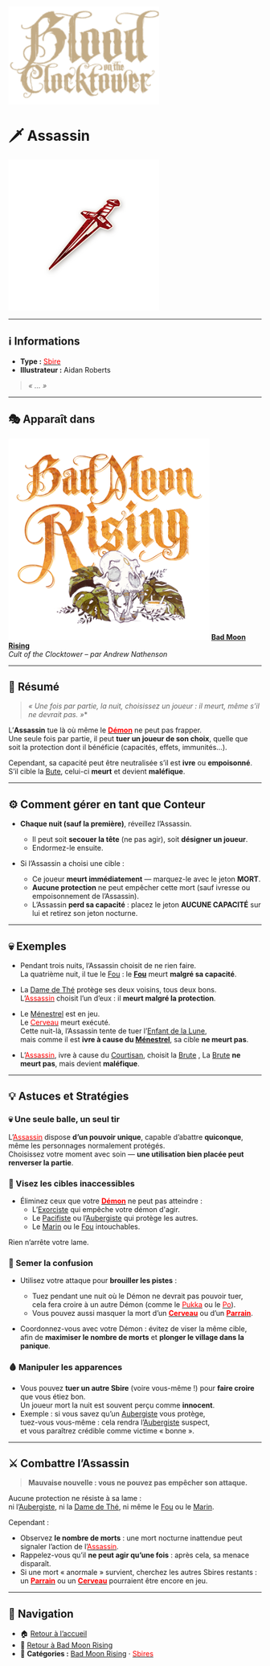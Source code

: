 <p align="left">
  <a href="../README.md">
    <img src="../images/logo.png" alt="Accueil BotC FR" width="300">
  </a>
</p>

# 🗡️ Assassin  

[<img src="../images/Icon_assassin.png" alt="Assassin" width="300">](assassin.md)

---

## ℹ️ Informations  

- **Type :** [<span style="color:red">Sbire</span>](../sbires.md)  
- **Illustrateur :** Aidan Roberts  

> *« … »*

---

## 🎭 Apparaît dans  

[<img src="../images/Logo_bad_moon_rising-1.png" alt="Bad Moon Rising" width="400">](../bmr.md) [**Bad Moon Rising**](../bmr.md)  
*Cult of the Clocktower – par Andrew Nathenson*

---

## 🧠 Résumé  

> **« Une fois par partie, la nuit*, choisissez un joueur : il meurt, même s’il ne devrait pas. »**

L’**Assassin** tue là où même le **[<span style="color:red">Démon</span>](../demons.md)** ne peut pas frapper.  
Une seule fois par partie, il peut **tuer un joueur de son choix**, quelle que soit la protection dont il bénéficie (capacités, effets, immunités...).

Cependant, sa capacité peut être neutralisée s’il est **ivre** ou **empoisonné**.  
S’il cible la [Bute](brute.md), celui-ci **meurt** et devient **maléfique**.

---

## ⚙️ Comment gérer en tant que Conteur  

- **Chaque nuit (sauf la première)**, réveillez l’Assassin.  
  - Il peut soit **secouer la tête** (ne pas agir), soit **désigner un joueur**.  
  - Endormez-le ensuite.  

- Si l’Assassin a choisi une cible :  
  - Ce joueur **meurt immédiatement** — marquez-le avec le jeton **MORT**.  
  - **Aucune protection** ne peut empêcher cette mort (sauf ivresse ou empoisonnement de l’Assassin).  
  - L’Assassin **perd sa capacité** : placez le jeton **AUCUNE CAPACITÉ** sur lui et retirez son jeton nocturne.  

---

## 💀 Exemples  

- Pendant trois nuits, l’Assassin choisit de ne rien faire.  
  La quatrième nuit, il tue le [Fou](fou.md) : le **[Fou](fou.md)** meurt **malgré sa capacité**.  

- La [Dame de Thé](damedethe.md) protège ses deux voisins, tous deux bons.  
  L’[<span style="color:red">Assassin</span>](assassin.md) choisit l’un d’eux : il **meurt malgré la protection**.  

- Le [Ménestrel](menestrel.md) est en jeu.  
  Le [<span style="color:red">Cerveau</span>](cerveau.md) meurt exécuté.  
  Cette nuit-là, l’Assassin tente de tuer l’[Enfant de la Lune](enfantdelalune.md),  
  mais comme il est **ivre à cause du [Ménestrel](menestrel.md)**, sa cible **ne meurt pas**.  

-  L’[<span style="color:red">Assassin</span>](assassin.md), ivre à cause du [Courtisan](courtisan.md), choisit la [Brute](brute.md) , 
  La [Brute](brute.md) **ne meurt pas**, mais devient **maléfique**.  

---

## 💡 Astuces et Stratégies  

### 💀 Une seule balle, un seul tir  

L’[<span style="color:red">Assassin</span>](assassin.md) dispose **d’un pouvoir unique**, capable d’abattre **quiconque**, même les personnages normalement protégés.  
Choisissez votre moment avec soin — **une utilisation bien placée peut renverser la partie**.

### 🎯 Visez les cibles inaccessibles  

- Éliminez ceux que votre **[<span style="color:red">Démon</span>](../demons.md)** ne peut pas atteindre :  
  - L’[Exorciste](exorciste.md) qui empêche votre démon d'agir.  
  - Le [Pacifiste](pacifiste.md) ou l’[Aubergiste](aubergiste.md) qui protège les autres.  
  - Le [Marin](marin.md) ou le [Fou](villageois/fou.md) intouchables.  

Rien n’arrête votre lame.  

### 🔪 Semer la confusion  

- Utilisez votre attaque pour **brouiller les pistes** :  
  - Tuez pendant une nuit où le Démon ne devrait pas pouvoir tuer,  
    cela fera croire à un autre Démon (comme le [<span style="color:red">Pukka</span>](pukka.md) ou le [<span style="color:red">Po</span>](po.md)).  
  - Vous pouvez aussi masquer la mort d’un **[<span style="color:red">Cerveau</span>](cerveau.md)** ou d’un **[<span style="color:red">Parrain</span>](parrain.md)**.  

- Coordonnez-vous avec votre Démon : évitez de viser la même cible,  
  afin de **maximiser le nombre de morts** et **plonger le village dans la panique**.

### 🩸 Manipuler les apparences  

- Vous pouvez **tuer un autre Sbire** (voire vous-même !) pour **faire croire** que vous étiez bon.  
  Un joueur mort la nuit est souvent perçu comme **innocent**.  
- Exemple : si vous savez qu’un [Aubergiste](aubergiste.md) vous protège,  
  tuez-vous vous-même : cela rendra l’[Aubergiste](aubergiste.md) suspect,  
  et vous paraîtrez crédible comme victime « bonne ».

---

## ⚔️ Combattre l’Assassin  

> **Mauvaise nouvelle : vous ne pouvez pas empêcher son attaque.**  

Aucune protection ne résiste à sa lame :  
ni l’[Aubergiste](aubergiste.md), ni la [Dame de Thé](damedethe.md), ni même le [Fou](fou.md) ou le [Marin](marin.md).  

Cependant :  
- Observez **le nombre de morts** : une mort nocturne inattendue peut signaler l’action de l’[<span style="color:red">Assassin</span>](assassin.md).  
- Rappelez-vous qu’il **ne peut agir qu’une fois** : après cela, sa menace disparaît.  
- Si une mort « anormale » survient, cherchez les autres Sbires restants :  
  un **[<span style="color:red">Parrain</span>](parrain.md)** ou un **[<span style="color:red">Cerveau</span>](cerveau.md)** pourraient être encore en jeu.

---

## 📂 Navigation  

- 🏠 [Retour à l’accueil](../README.md)  
- 🌙 [Retour à Bad Moon Rising](../bmr.md)  
- 📂 **Catégories :** [Bad Moon Rising](../bmr.md) · [<span style="color:red">Sbires</span>](../sbires.md)
